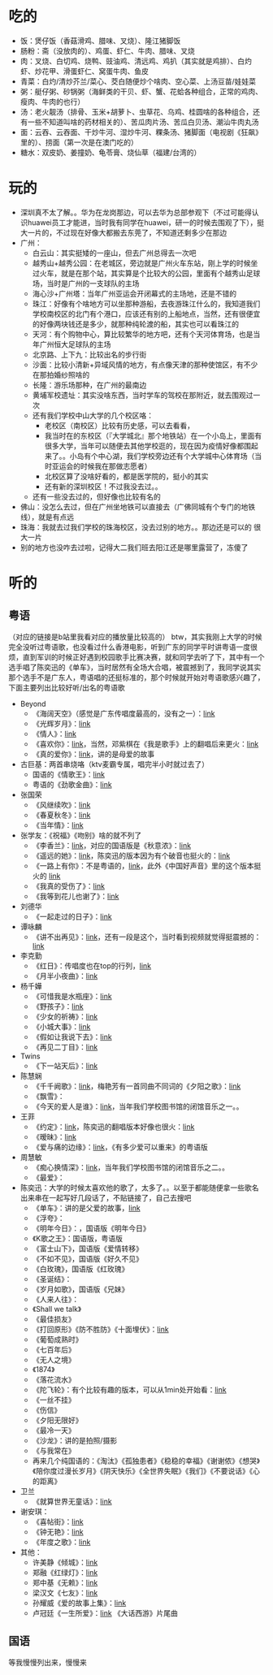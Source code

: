 # 吃的

- 饭：煲仔饭（香菇滑鸡、腊味、叉烧）、隆江猪脚饭
- 肠粉：斋（没放肉的）、鸡蛋、虾仁、牛肉、腊味、叉烧
- 肉：叉烧、白切鸡、烧鸭、豉油鸡、清远鸡、鸡扒（其实就是鸡排）、白灼虾、炒花甲、滑蛋虾仁、窝蛋牛肉、鱼皮
- 青菜：白灼/清炒芥兰/菜心、茭白随便炒个啥肉、空心菜、上汤豆苗/娃娃菜
- 粥：艇仔粥、砂锅粥（海鲜类的干贝、虾、蟹、花蛤各种组合，正常的鸡肉、瘦肉、牛肉的也行）
- 汤：老火靓汤（排骨、玉米+胡萝卜、虫草花、乌鸡、桂圆啥的各种组合，还有一些不知道叫啥的药材相关的）、苦瓜肉片汤、苦瓜白贝汤、潮汕牛肉丸汤
- 面：云吞、云吞面、干炒牛河、湿炒牛河、粿条汤、猪脚面（电视剧《狂飙》里的）、捞面（第一次是在澳门吃的）
- 糖水：双皮奶、姜撞奶、龟苓膏、烧仙草（福建/台湾的） 

# 玩的

- 深圳真不太了解。。华为在龙岗那边，可以去华为总部参观下（不过可能得认识huawei员工才能进，当时我有同学在huawei，研一的时候去围观了下），挺大一片的，不过现在好像大都搬去东莞了，不知道还剩多少在那边
- 广州：
  - 白云山：其实挺矮的一座山，但去广州总得去一次吧
  - 越秀山+越秀公园：在老城区，旁边就是广州火车东站，刚上学的时候坐过火车，就是在那个站，其实算是个比较大的公园，里面有个越秀山足球场，当时是广州的一支球队的主场
  - 海心沙+广州塔：当年广州亚运会开闭幕式的主场地，还是不错的
  - 珠江：好像有个啥地方可以坐那种游船，去夜游珠江什么的，我知道我们学校南校区的北门有个港口，应该还有别的上船地点，当然，还有很便宜的好像两块钱还是多少，就那种纯轮渡的船，其实也可以看珠江的
  - 天河：有个购物中心，算比较繁华的地方吧，还有个天河体育场，也是当年广州恒大足球队的主场
  - 北京路、上下九：比较出名的步行街
  - 沙面：比较小清新+异域风情的地方，有点像天津的那种使馆区，有不少在那拍婚纱照啥的
  - 长隆：游乐场那种，在广州的最南边
  - 黄埔军校遗址：其实没啥东西，当时学车的驾校在那附近，就去围观过一次
  - 还有我们学校中山大学的几个校区咯：
    - 老校区（南校区）比较有历史感，可以去看看，
    - 我当时在的东校区（『大学城北』那个地铁站）在一个小岛上，里面有很多大学，当年可以随便去其他学校逛的，现在因为疫情好像都围起来了。。小岛有个中心湖，我们学校旁边还有个大学城中心体育场（当时亚运会的时候我在那做志愿者）
    - 北校区算了没啥好看的，都是医学院的，挺小的其实
    - 还有新的深圳校区！不过我没去过。。
  - 还有一些没去过的，但好像也比较有名的
- 佛山：没怎么去过，但在广州坐地铁可以直接去（广佛同城有个专门的地铁线），就是有点远
- 珠海：我就去过我们学校的珠海校区，没去过别的地方。。那边还是可以的 很大一片
- 别的地方也没咋去过啦，记得大二我们班去阳江还是哪里露营了，冻傻了

# 听的

## 粤语

（对应的链接是b站里我看对应的播放量比较高的）
btw，其实我刚上大学的时候完全没听过粤语歌，也没看过什么香港电影，听到广东的同学平时讲粤语一度很烦，直到军训的时候正好遇到校园歌手比赛决赛，就和同学去听了下，其中有一个选手唱了陈奕迅的《单车》，当时居然有全场大合唱，被震撼到了，我同学说其实那个选手不是广东人，粤语唱的还挺标准的，那个时候就开始对粤语歌感兴趣了，下面主要列出比较好听/出名的粤语歌
- Beyond
  - 《海阔天空》（感觉是广东传唱度最高的，没有之一）：[link](https://www.bilibili.com/video/BV1Tq4y1778D/)
  - 《光辉岁月》：[link](https://www.bilibili.com/video/BV1854y177F2)
  - 《情人》：[link](https://www.bilibili.com/video/BV1Uv411i7Sn/)
  - 《喜欢你》：[link](https://www.bilibili.com/video/BV1PU4y1k7ib/)，当然，邓紫棋在《我是歌手》上的翻唱后来更火：[link](https://www.bilibili.com/video/BV1X7411N7kA/)
  - 《真的爱你》：[link](https://www.bilibili.com/video/BV1Fx411g76C/)，讲的是母爱的故事
- 古巨基：两首串烧咯（ktv麦霸专属，唱完半小时就过去了）
  - 国语的《情歌王》：[link](https://www.bilibili.com/video/BV1mJ411e7X7/)
  - 粤语的《劲歌金曲》：[link](https://www.bilibili.com/video/BV1uf4y1i7hd/)
- 张国荣
  - 《风继续吹》：[link](https://www.bilibili.com/video/BV1qs4y177wL/)
  - 《春夏秋冬》：[link](https://www.bilibili.com/video/BV12s411X7oS/)
  - 《当年情》：[link](https://www.bilibili.com/video/BV1mD4y1S7CP/)
- 张学友：《祝福》《吻别》啥的就不列了
  - 《李香兰》：[link](https://www.bilibili.com/video/BV1To4y1s7fc/)，对应的国语版是《秋意浓》：[link](https://www.bilibili.com/video/BV1z4411C7hJ/)
  - 《遥远的她》：[link](https://www.bilibili.com/video/BV1324y1u7Mn/)，陈奕迅的版本因为有个破音也挺火的：[link](https://www.bilibili.com/video/BV1Nr4y1M7nt/)
  - 《一路上有你》：不是粤语的，[link](https://www.bilibili.com/video/BV1Lb4y1z7Xx/)，此外《中国好声音》里的这个版本挺火的 [link](https://www.bilibili.com/video/BV1jx411q7uq/)
  - 《我真的受伤了》：[link](https://www.bilibili.com/video/BV1ps4y1s7EL/)
  - 《我等到花儿也谢了》：[link](https://www.bilibili.com/video/BV1aS4y1U7aw/)
- 刘德华
  - 《一起走过的日子》：[link](https://www.bilibili.com/video/BV1fK4y1W79n/)
- 谭咏麟
  - 《讲不出再见》：[link](https://www.bilibili.com/video/BV1Zu411Y7RY/)，还有一段是这个，当时看到视频就觉得挺震撼的：[link](https://www.bilibili.com/video/BV1vM411U78h/)
- 李克勤
  - 《红日》：传唱度也在top的行列，[link](https://www.bilibili.com/video/BV1ab4y1z7VC/)
  - 《月半小夜曲》：[link](https://www.bilibili.com/video/BV14h411i7Uk/)
- 杨千嬅
  - 《可惜我是水瓶座》：[link](https://www.bilibili.com/video/BV16T4y1k7FD/)
  - 《野孩子》：[link](https://www.bilibili.com/video/BV1754y1S7qd/)
  - 《少女的祈祷》：[link](https://www.bilibili.com/video/BV1sK411J74T/)
  - 《小城大事》：[link](https://www.bilibili.com/video/BV1ds411P7tT/)
  - 《假如让我说下去》：[link](https://www.bilibili.com/video/BV1dM4y1q7FC/)
  - 《再见二丁目》：[link](https://www.bilibili.com/video/BV1of4y1Y7pd/)
- Twins
  - 《下一站天后》：[link](https://www.bilibili.com/video/BV1KA411T7bU/)
- 陈慧娴
  - 《千千阙歌》：[link](https://www.bilibili.com/video/BV1PW411i7wi/)，梅艳芳有一首同曲不同词的《夕阳之歌》：[link](https://www.bilibili.com/video/BV1j34y1o7SK/)
  - 《飘雪》：
  - 《今天的爱人是谁》：[link](https://www.bilibili.com/video/BV1P4411k7sb/)，当年我们学校图书馆的闭馆音乐之一。。
- 王菲
  - 《约定》：[link](https://www.bilibili.com/video/BV1NK4y1f7m8/)，陈奕迅的翻唱版本好像也很火：[link](https://www.bilibili.com/video/BV1Pv411E7Jg/)
  - 《暧昧》：[link](https://www.bilibili.com/video/BV1Zr4y1A7wV/)
  - 《爱与痛的边缘》：[link](https://www.bilibili.com/video/BV1JZ4y1w7jF/)，《有多少爱可以重来》的粤语版
- 周慧敏
  - 《痴心换情深》：[link](https://www.bilibili.com/video/BV1sb4y1W77V/)，当年我们学校图书馆的闭馆音乐之二。。
  - 《最爱》：
- 陈奕迅：大学的时候太喜欢他的歌了，太多了。。以至于都能随便拿一些歌名出来串在一起写好几段话了，不贴链接了，自己去搜吧
  - 《单车》：讲的是父爱的故事，[link](https://www.bilibili.com/video/BV1TA41147Pd/)
  - 《浮夸》：
  - 《明年今日》：，国语版《明年今日》
  - 《K歌之王》：国语版，粤语版
  - 《富士山下》，国语版《爱情转移》
  - 《不如不见》，国语版《好久不见》
  - 《白玫瑰》，国语版《红玫瑰》
  - 《圣诞结》：
  - 《岁月如歌》，国语版《兄妹》
  - 《人来人往》：
  - 《Shall we talk》
  - 《最佳损友》
  - 《打回原形》《防不胜防》《十面埋伏》：[link](https://www.bilibili.com/video/BV1U54y1r76j/)
  - 《葡萄成熟时》
  - 《七百年后》
  - 《无人之境》
  - 《1874》
  - 《落花流水》
  - 《陀飞轮》：有个比较有趣的版本，可以从1min处开始看：[link](https://www.bilibili.com/video/BV1Sb4y1x7z2/)
  - 《一丝不挂》
  - 《伤信》
  - 《夕阳无限好》
  - 《最冷一天》
  - 《沙龙》：讲的是拍照/摄影
  - 《与我常在》
  - 再来几个纯国语的：《淘汰》《孤独患者》《稳稳的幸福》《谢谢侬》《想哭》《陪你度过漫长岁月》《阴天快乐》《全世界失眠》《我们》《不要说话》《心的距离》
- 卫兰
  - 《就算世界无童话》：[link](https://www.bilibili.com/video/BV18A411V7GV/)
- 谢安琪：
  - 《喜帖街》：[link](https://www.bilibili.com/video/BV1PE411P7Qu/)
  - 《钟无艳》：[link](https://www.bilibili.com/video/BV147411s7EB/)
  - 《年度之歌》：[link](https://www.bilibili.com/video/BV1ia411W7hV/)
- 其他：
  - 许美静《倾城》：[link](https://www.bilibili.com/video/BV1Qb41167rH/)
  - 郑融《红绿灯》：[link](https://www.bilibili.com/video/BV1ye411e7Us/)
  - 郑中基《无赖》：[link](https://www.bilibili.com/video/BV1XD4y1q7Z5/)
  - 梁汉文《七友》：[link](https://www.bilibili.com/video/BV1QU4y1j7FY/)
  - 孙耀威《爱的故事上集》：[link](https://www.bilibili.com/video/BV1pb411q7Sy/)
  - 卢冠廷《一生所爱》：[link](https://www.bilibili.com/video/BV1Z4421Q7vV/) 《大话西游》片尾曲 


## 国语

等我慢慢列出来，慢慢来

